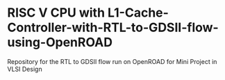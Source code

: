 # RISC V CPU with L1-Cache-Controller-with-RTL-to-GDSII-flow-using-OpenROAD
Repository for the RTL to GDSII flow run on OpenROAD for Mini Project in VLSI Design

